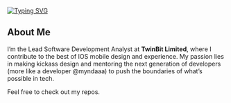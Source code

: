 [![Typing SVG](https://readme-typing-svg.demolab.com?font=Fruktur&pause=1000&center=true&vCenter=true&width=800&lines=LEAD+ANALYST+%40+Twinbit;My+developer+is+%40myndaaa)](https://git.io/typing-svg)

## About Me  
I’m the Lead Software Development Analyst at **TwinBit Limited**, where I contribute to the best of IOS mobile design and experience. My passion lies in making kickass design and mentoring the next generation of developers (more like a developer @myndaaa) to push the boundaries of what’s possible in tech.

Feel free to check out my repos.
